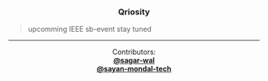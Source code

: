<h3 align="center">Qriosity</h3>

> upcomming IEEE sb-event
> stay tuned

<hr>
  <p align="center">
    Contributors:
    <br />
    <a href="https://github.com/sagar-wal"><strong>@sagar-wal</strong></a>
    <br />
  <a href="https://github.com/sayan-mondal-tech"><strong>@sayan-mondal-tech</strong></a>
    <br />
  </p>
